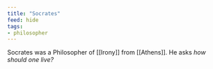 ```yaml
---
title: "Socrates"
feed: hide
tags:
- philosopher
---
```


Socrates was a Philosopher of [[Irony]] from [[Athens]]. He asks _how should one live?_
